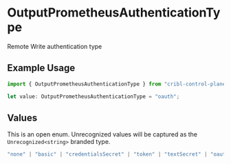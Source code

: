 # OutputPrometheusAuthenticationType

Remote Write authentication type

## Example Usage

```typescript
import { OutputPrometheusAuthenticationType } from "cribl-control-plane/models";

let value: OutputPrometheusAuthenticationType = "oauth";
```

## Values

This is an open enum. Unrecognized values will be captured as the `Unrecognized<string>` branded type.

```typescript
"none" | "basic" | "credentialsSecret" | "token" | "textSecret" | "oauth" | Unrecognized<string>
```